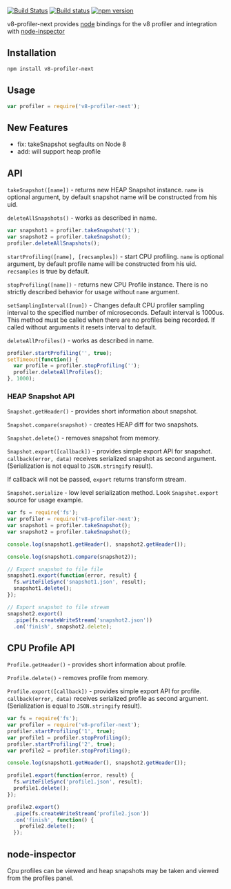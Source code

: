 [![Build Status](https://secure.travis-ci.org/node-inspector/v8-profiler-next.png?branch=master)](http://travis-ci.org/node-inspector/v8-profiler-next)
[![Build status](https://ci.appveyor.com/api/projects/status/hhgloy5smkl5i8fd/branch/master?svg=true)](https://ci.appveyor.com/project/3y3/v8-profiler-next/branch/master)
[![npm version](https://badge.fury.io/js/v8-profiler-next.svg)](http://badge.fury.io/js/v8-profiler-next)

v8-profiler-next provides [node](http://github.com/ry/node) bindings for the v8
profiler and integration with [node-inspector](http://github.com/dannycoates/node-inspector)

## Installation
```sh
npm install v8-profiler-next
```
## Usage
```js
var profiler = require('v8-profiler-next');
```
## New Features
* fix: takeSnapshot segfaults on Node 8
* add: will support heap profile
## API
`takeSnapshot([name])` - returns new HEAP Snapshot instance. `name` is optional argument, by default snapshot name will be constructed from his uid.

`deleteAllSnapshots()` - works as described in name.

```js
var snapshot1 = profiler.takeSnapshot('1');
var snapshot2 = profiler.takeSnapshot();
profiler.deleteAllSnapshots();
```

`startProfiling([name], [recsamples])` - start CPU profiling. `name` is optional argument, by default profile name will be constructed from his uid. `recsamples` is true by default.

`stopProfiling([name])` - returns new CPU Profile instance. There is no strictly described behavior for usage without `name` argument.

`setSamplingInterval([num])` - Changes default CPU profiler sampling interval to the specified number of microseconds. Default interval is 1000us. This method must be called when there are no profiles being recorded. If called without arguments it resets interval to default.

`deleteAllProfiles()` - works as described in name.

```js
profiler.startProfiling('', true);
setTimeout(function() {
  var profile = profiler.stopProfiling('');
  profiler.deleteAllProfiles();
}, 1000);
```

### HEAP Snapshot API
`Snapshot.getHeader()` - provides short information about snapshot.

`Snapshot.compare(snapshot)` - creates HEAP diff for two snapshots.

`Snapshot.delete()` - removes snapshot from memory.

`Snapshot.export([callback])` - provides simple export API for snapshot. `callback(error, data)` receives serialized snapshot as second argument. (Serialization is not equal to `JSON.stringify` result).

If callback will not be passed, `export` returns transform stream.

`Snapshot.serialize` - low level serialization method. Look `Snapshot.export` source for usage example.

```js
var fs = require('fs');
var profiler = require('v8-profiler-next');
var snapshot1 = profiler.takeSnapshot();
var snapshot2 = profiler.takeSnapshot();

console.log(snapshot1.getHeader(), snapshot2.getHeader());

console.log(snapshot1.compare(snapshot2));

// Export snapshot to file file
snapshot1.export(function(error, result) {
  fs.writeFileSync('snapshot1.json', result);
  snapshot1.delete();
});

// Export snapshot to file stream
snapshot2.export()
  .pipe(fs.createWriteStream('snapshot2.json'))
  .on('finish', snapshot2.delete);
```

## CPU Profile API
`Profile.getHeader()` - provides short information about profile.

`Profile.delete()` - removes profile from memory.

`Profile.export([callback])` - provides simple export API for profile. `callback(error, data)` receives serialized profile as second argument. (Serialization is equal to `JSON.stringify` result).

```js
var fs = require('fs');
var profiler = require('v8-profiler-next');
profiler.startProfiling('1', true);
var profile1 = profiler.stopProfiling();
profiler.startProfiling('2', true);
var profile2 = profiler.stopProfiling();

console.log(snapshot1.getHeader(), snapshot2.getHeader());

profile1.export(function(error, result) {
  fs.writeFileSync('profile1.json', result);
  profile1.delete();
});

profile2.export()
  .pipe(fs.createWriteStream('profile2.json'))
  .on('finish', function() {
    profile2.delete();
  });
```

## node-inspector

Cpu profiles can be viewed and heap snapshots may be taken and viewed from the
profiles panel.
